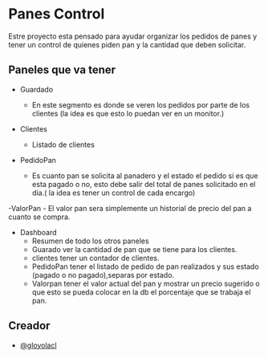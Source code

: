 
# Panes Control

Estre proyecto esta pensado para ayudar organizar los pedidos de panes y tener un control de  quienes piden pan y la cantidad que deben solicitar.



## Paneles que va tener

- Guardado
    - En este segmento es donde se veren los pedidos por parte de los clientes (la idea es que esto lo puedan ver en un monitor.)

- Clientes 
    - Listado de clientes 

- PedidoPan
    - Es cuanto pan se solicita al panadero y el estado el pedido si es que esta pagado o no, esto debe salir del total de panes solicitado en el dia.( la idea es tener un control de cada encargo)

-ValorPan
    - El valor pan sera simplemente un historial de precio del pan a cuanto se compra.

- Dashboard
    - Resumen de todo los otros paneles
    - Guarado ver la cantidad de pan que se tiene para los clientes.
    - clientes tener un contador de clientes.
    - PedidoPan tener el listado de pedido de pan realizados y sus estado (pagado o  no pagado),separas por estado.
    - Valorpan  tener el valor actual del pan y mostrar un precio sugerido o que esto se pueda colocar en la db el porcentaje que se trabaja el pan.





## Creador

- [@gloyolacl](https://www.github.com/gloyolacl)


